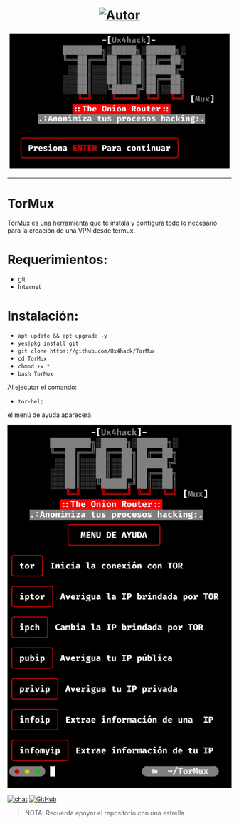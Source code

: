 <h1 align="center"><a href="https://github.com/Ux4hack"><img title="Autor" src="https://img.shields.io/badge/Author- Ux4hack -svg?style=flat&color=000000&logo=github"></a></h1>

![TorMux](https://github.com/Ux4hack/TorMux/blob/main/src/TorMux1.png)

---

# TorMux 

TorMux es una herramienta que te instala y configura todo lo necesario para la creación de una VPN desde termux.

# Requerimientos:
* git
* Internet
# Instalación:

* `apt update && apt upgrade -y`
* `yes|pkg install git`
* `git clone https://github.com/Ux4hack/TorMux`
* `cd TorMux`
* `chmod +x *`
* `bash TorMux`

Al ejecutar el comando:

* `tor-help`

el menú de ayuda aparecerá.

![TOR](https://github.com/Ux4hack/TorMux/blob/main/src/TorMux2.png)

<p align="left">
<a href="#"><img title="chat" src="https://img.shields.io/badge/Telegram-CHAT-B60909?logo=telegram&logoColor=white&style=plastic)](https://t.me/Ux4hack)"></a>
<a href="#"><img title="GitHub" src="https://img.shields.io/badge/GitHub-Ux4hack-B60909?logo=github&logoColor=white&style=plastic)](https://github.com/Ux4hack)"></a>
</p>

> NOTA: Recuerda apoyar el repositorio con una estrella.
